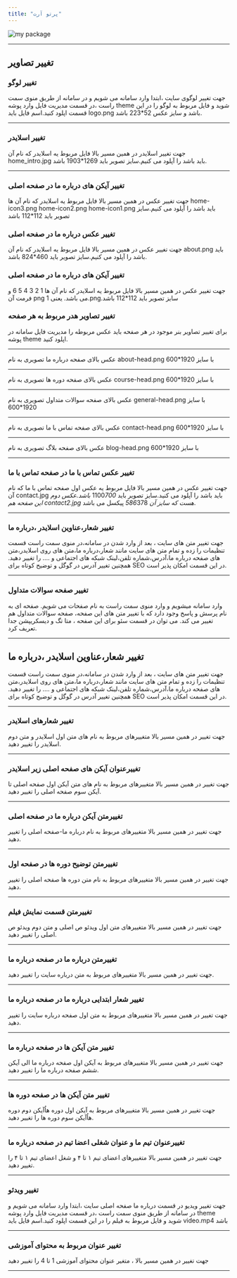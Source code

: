 ```yaml
---
title: "پرتو آرت"
---
```


![my package](partoartdigital.ir.png)

---

## تغییر تصاویر

### تغییر لوگو

جهت تغییر لوگوی سایت ،ابتدا وارد سامانه می شویم و در سامانه از طریق منوی سمت راست ،در قسمت مدیریت فایل وارد پوشه theme شوید و فایل مربوط به لوگو را در این قسمت اپلود کنید.اسم فایل باید logo.png باشد و سایز عکس 52\*223 باشد.

---

### تغییر اسلایدر

جهت تغییر اسلایدر در همین مسیر بالا فایل مربوط یه اسلایدر که نام آن home_intro.jpg باید باشد را آپلود می کنیم.سایز تصویر باید 1269\*1903 باشد.

---

### تغییر آیکن های درباره ما در صفحه اصلی

جهت تغییر عکس در همین مسیر بالا فایل مربوط یه اسلایدر که نام آن ها home-icon3.png home-icon2.png home-icon1.png باید باشد را آپلود می کنیم.سایز تصویر باید 112\*112 باشد

### تغییر عکس درباره ما در صفحه اصلی

جهت تغییر عکس در همین مسیر بالا فایل مربوط یه اسلایدر که نام آن about.png باید باشد را آپلود می کنیم.سایز تصویر باید 460\*824 باشد.

### تغییر آیکن های درباره ما در صفحه اصلی

جهت تغییر عکس در همین مسیر بالا فایل مربوط یه اسلایدر که نام آن ها 1 2 3 4 5 6 و فرمت آن png می باشد.
یعنی 1.png.سایز تصویر باید 112\*112 باشد

### تغییر تصاویر هدر مربوط به هر صفحه

برای تغییر تصاویر بنر موجود در هر صفحه باید عکس مربوطه را مدیریت فایل سامانه در پوشه theme اپلود کنید.

---

عکس بالای صفحه درباره ما تصویری به نام about-head.png با سایز 1920\*600

---

عکس بالای صفحه دوره ها تصویری به نام course-head.png با سایز 1920\*600

---

عکس بالای صفحه سوالات متداول تصویری به نام general-head.png با سایز 1920\*600

---

عکس بالای صفحه تماس با ما تصویری به نام contact-head.png با سایز 1920\*600

---

عکس بالای صفحه بلاگ تصویری به نام blog-head.png با سایز 1920\*600

---

### تغییر عکس تماس با ما در صفحه تماس با ما

جهت تغییر عکس در همین مسیر بالا فایل مربوط یه عکس اول صفحه تماس با ما که نام آن contact.jpg باید باشد را آپلود می کنید.سایز تصویر باید 1100*700 باشد.عکس دوم این صفحه هم contact2.jpg هست که سایز آن 586*378 پیکسل می باشد.

---

### تغییر شعار،عناوین اسلایدر ،درباره ما

جهت تغییر متن های سایت ، بعد از وارد شدن در سامانه،در منوی سمت راست قسمت تنظیمات را زده و تمام متن های سایت مانند شعار،درباره ما،متن های روی اسلایدر،متن های صفحه درباره ما،آدرس،شماره تلفن،لینک شبکه های اجتماعی و .... را تغییر دهید.
همچنین تغییر آدرس در گوگل و توضیح کوتاه برای SEO در این قسمت امکان پذیر است.

---

### تغییر صفحه سوالات متداول

وارد سامانه میشویم و وارد منوی سمت راست به نام صفحات می شویم.
صفحه ای به نام پرسش و پاسخ وجود دارد که با تغییر متن های این صفحه، صفحه سوالات متداول هم تغییر می کند.
می توان در قسمت سئو برای این صفحه ، متا تگ و دیسکریپشن جدا تعریف کرد.

---

## تغییر شعار،عناوین اسلایدر ،درباره ما

جهت تغییر متن های سایت ، بعد از وارد شدن در سامانه،در منوی سمت راست قسمت تنظیمات را زده و تمام متن های سایت مانند شعار،درباره ما،متن های روی اسلایدر،متن های صفحه درباره ما،آدرس،شماره تلفن،لینک شبکه های اجتماعی و .... را تغییر دهید.
همچنین تغییر آدرس در گوگل و توضیح کوتاه برای SEO در این قسمت امکان پذیر است.

---

### تغییر شعارهای اسلایدر

جهت تغییر در همین مسیر بالا متغییرهای مربوط به نام های متن اول اسلایدر و متن دوم اسلایدر را تغییر دهید.

---

### تغییرعنوان آیکن های صفحه اصلی زیر اسلایدر

جهت تغییر در همین مسیر بالا متغییرهای مربوط به نام های متن آیکن اول صفحه اصلی تا آیکن سوم صفحه اصلی را تغییر دهید.

---

### تغییرمتن آیکن درباره ما در صفحه اصلی

جهت تغییر در همین مسیر بالا متغییرهای مربوط به نام درباره ما-صفحه اصلی
را تغییر دهید.

---

### تغییرمتن توضیح دوره ها در صفحه اول

جهت تغییر در همین مسیر بالا متغییرهای مربوط به نام متن دوره ها صفحه اصلی
را تغییر دهید.

---

### تغییرمتن قسمت نمایش فیلم

جهت تغییر در همین مسیر بالا متغییرهای متن اول ویدئو ص اصلی
و متن دوم ویدئو ص اصلی را تغییر دهید.

---

### تغییرمتن درباره ما در صفحه درباره ما

جهت تغییر در همین مسیر بالا متغییرهای مربوط به متن درباره سایت را تغییر دهید.

---

### تغییر شعار ابتدایی درباره ما در صفحه درباره ما

جهت تغییر در همین مسیر بالا متغییرهای مربوط به متن اول صفحه درباره سایت را تغییر دهید.

---

### تغییر متن آیکن ها در صفحه درباره ما

جهت تغییر در همین مسیر بالا متغییرهای مربوط به آیکن اول صفحه درباره ما الی آیکن ششم صفحه درباره ما را تغییر دهید.

---

### تغییر متن آیکن ها در صفحه دوره ها

جهت تغییر در همین مسیر بالا متغییرهای مربوط به آیکن اول دوره هاُآیکن دوم دوره هاُآیکن سوم دوره ها را تغییر دهید.

---

### تغییرعنوان تیم ما و عنوان شغلی اعضا تیم در صفحه درباره ما

جهت تغییر در همین مسیر بالا متغییرهای اعضای تیم ۱ تا ۴ و شغل اعضای تیم ۱ تا ۴ را تغییر دهید.

---

### تغییر ویدئو

جهت تغییر ویدیو در قسمت درباره ما صفحه اصلی سایت ،ابتدا وارد سامانه می شویم و در سامانه از طریق منوی سمت راست ،در قسمت مدیریت فایل وارد پوشه theme شوید و فایل مربوط به فیلم را در این قسمت اپلود کنید.اسم فایل باید video.mp4 باشد

---

### تغییر عنوان مربوط به محتوای آموزشی

جهت تغییر در همین مسیر بالا ، متغیر عنوان محتوای آموزشی 1 تا 4 را تغییر دهید

---
